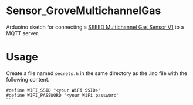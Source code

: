 # Sensor_GroveMultichannelGas

Arduoino sketch for connecting a [SEEED Multichannel Gas Sensor V1](https://wiki.seeedstudio.com/Grove-Multichannel_Gas_Sensor/) to a MQTT server.

# Usage

Create a file named `secrets.h` in the same directory as the .ino file with the following content.

````
#define WIFI_SSID "<your WiFi SSID>"
#define WIFI_PASSWORD "<your WiFi password"
```
